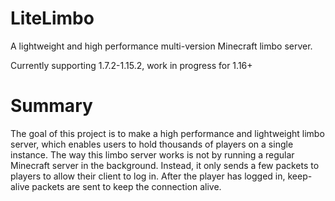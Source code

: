 # LiteLimbo
A lightweight and high performance multi-version Minecraft limbo server.

Currently supporting 1.7.2-1.15.2, work in progress for 1.16+

# Summary
The goal of this project is to make a high performance and lightweight limbo server, which enables users to hold thousands of players on a single instance.
The way this limbo server works is not by running a regular Minecraft server in the background.
Instead, it only sends a few packets to players to allow their client to log in.
After the player has logged in, keep-alive packets are sent to keep the connection alive.
